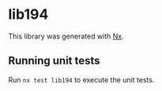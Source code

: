 # lib194

This library was generated with [Nx](https://nx.dev).

## Running unit tests

Run `nx test lib194` to execute the unit tests.
